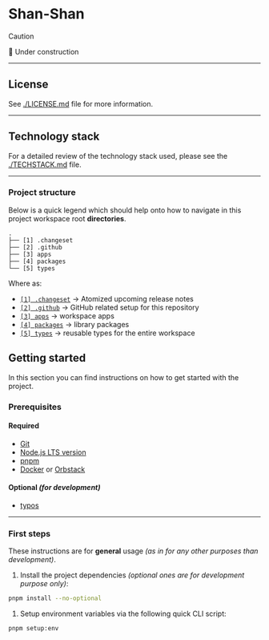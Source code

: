 # Shan-Shan

> [!CAUTION]
> 🚧 Under construction

---

## License

See [./LICENSE.md] file for more information.

[./LICENSE.md]: https://github.com/shan-shan-dev/shan-shan/blob/main/LICENSE.md

---

## Technology stack

For a detailed review of the technology stack used,
please see the [./TECHSTACK.md] file.

[./TECHSTACK.md]: https://github.com/shan-shan-dev/shan-shan/blob/main/.github/TECHSTACK.md

---

### Project structure

Below is a quick legend which should help onto
how to navigate in this project workspace root **directories**.

```text
.
├── [1] .changeset
├── [2] .github
├── [3] apps
├── [4] packages
└── [5] types
```

Where as:

- [`[1] .changeset`](https://github.com/shan-shan-dev/shan-shan/tree/main/.changeset) -> Atomized upcoming release notes
- [`[2] .github`](https://github.com/shan-shan-dev/shan-shan/tree/main/.github) -> GitHub related setup for this repository
- [`[3] apps`](https://github.com/shan-shan-dev/shan-shan/tree/main/apps) -> workspace apps
- [`[4] packages`](https://github.com/shan-shan-dev/shan-shan/tree/main/packages) -> library packages
- [`[5] types`](https://github.com/shan-shan-dev/shan-shan/tree/main/types) -> reusable types for the entire workspace

## Getting started

In this section you can find instructions on how to get started with the project.

### Prerequisites

#### Required

- [Git](https://git-scm.com)
- [Node.js LTS version](https://nodejs.org)
- [pnpm](https://pnpm.io)
- [Docker](https://www.docker.com) or [Orbstack](https://orbstack.dev)

#### Optional _(for development)_

- [typos](https://github.com/crates-ci/typos-cli)

---

### First steps

These instructions are for **general** usage _(as in for any other purposes than development)_.

1. Install the project dependencies _(optional ones are for development purpose only)_:

```sh
pnpm install --no-optional
```

1. Setup environment variables via the following quick CLI script:

```sh
pnpm setup:env
```
